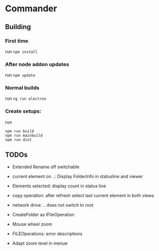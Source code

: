 # Commander
## Building
### First time
run ```npm install```

### After node addon updates
run ```npm update```

### Normal builds
run ```ng run electron```
### Create setups:
run 
```
npm run build
npm run mainbuild
npm run dist
```
## TODOs
* Extended Rename off switchable

* current element on ..: Display FolderInfo in statusline and viewer
* Elements selected: display count in status line
* copy operation: after refresh select last current element in both views
* network drive: .. does not switch to root
* CreateFolder as IFileOperation
* Mouse wheel zoom
* FILEOperations: error descriptions
* Adapt zoom level in menue



